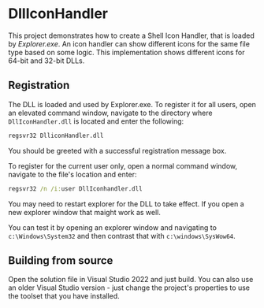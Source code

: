 # DllIconHandler

This project demonstrates how to create a Shell Icon Handler, that is loaded by *Explorer.exe*. An icon handler can show different icons for the same file type based on some logic.
This implementation shows different icons for 64-bit and 32-bit DLLs.

## Registration

The DLL is loaded and used by Explorer.exe. To register it for all users, open an elevated command window, navigate to the directory where `DllIconHandler.dll` is located and enter the following:

```cmd
regsvr32 DlliconHandler.dll
```

You should be greeted with a successful registration message box.

To register for the current user only, open a normal command window, navigate to the file's location and enter:

```cmd
regsvr32 /n /i:user DllIconhandler.dll
```

You may need to restart explorer for the DLL to take effect. If you open a new explorer window that maight work as well.

You can test it by opening an explorer window and navigating to `c:\Windows\System32` and then contrast that with `c:\windows\SysWow64`.

## Building from source

Open the solution file in Visual Studio 2022 and just build. You can also use an older Visual Studio version - just change the project's properties to use the toolset that you have installed.
